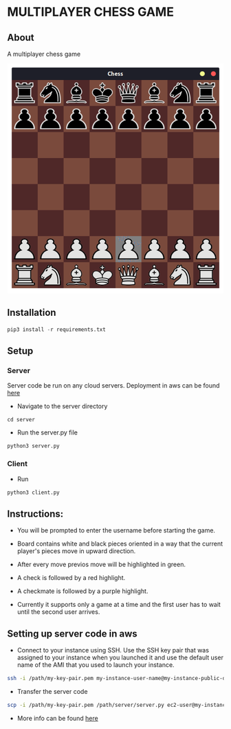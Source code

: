 # MULTIPLAYER CHESS GAME

## About
A multiplayer chess game 


![](/readme-assets/chess.gif)

## Installation
```python
pip3 install -r requirements.txt
``` 

## Setup

### Server
Server code be run on any cloud servers. Deployment in aws can be found 
[here](#setting-up-server-code-in-aws)

- Navigate to the server directory
```
cd server
```

- Run the server.py file
```python
python3 server.py
```

### Client
- Run 
```python
python3 client.py
```


## Instructions:
- You will be prompted to enter the username before starting the game.

- Board contains white and black pieces oriented in a way that the current player's pieces move in upward direction.

- After every move previos move will be highlighted in green.

- A check is followed by a red highlight.
- A checkmate is followed by a purple highlight.

 - Currently it supports only a game at a time and the first user has to wait until the second user arrives.


## Setting up server code in aws

 - Connect to your instance using SSH. Use the SSH key pair that was assigned to your instance when you launched it and use the default user name of the AMI that you used to launch your instance. 
 ```bash
 ssh -i /path/my-key-pair.pem my-instance-user-name@my-instance-public-dns-name
 ```

 - Transfer the server code
 ```bash
 scp -i /path/my-key-pair.pem /path/server/server.py ec2-user@my-instance-public-dns-name:path/
 ```
 - More info can be found [here](https://docs.aws.amazon.com/AWSEC2/latest/UserGuide/AccessingInstancesLinux.html)
